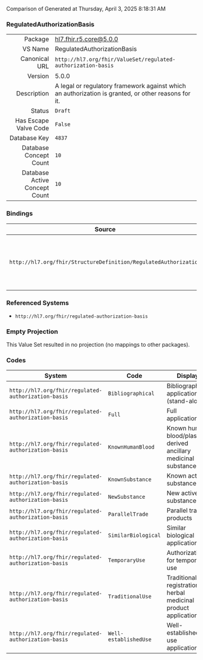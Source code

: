 Comparison of 
Generated at Thursday, April 3, 2025 8:18:31 AM

### RegulatedAuthorizationBasis

|      |     |
| ---: | --- |
| Package | hl7.fhir.r5.core@5.0.0 |
| VS Name | RegulatedAuthorizationBasis |
| Canonical URL | `http://hl7.org/fhir/ValueSet/regulated-authorization-basis` |
| Version | 5.0.0 |
| Description | A legal or regulatory framework against which an authorization is granted, or other reasons for it. |
| Status | `Draft` |
| Has Escape Valve Code | `False` |
| Database Key | `4837` |
| Database Concept Count | `10` |
| Database Active Concept Count | `10` |
### Bindings

| Source | Element | Binding | Strength | Element Short |
| ------ | ------- | ------- | -------- | ------------- |
| `http://hl7.org/fhir/StructureDefinition/RegulatedAuthorization` | `RegulatedAuthorization.basis` | `http://hl7.org/fhir/ValueSet/regulated-authorization-basis` | `Example` | The legal/regulatory framework or reasons under which this authorization is granted |

### Referenced Systems

* `http://hl7.org/fhir/regulated-authorization-basis`
### Empty Projection

This Value Set resulted in no projection (no mappings to other packages).

### Codes

| System | Code | Display |
| ------ | ---- | ------- |
| `http://hl7.org/fhir/regulated-authorization-basis` | `Bibliographical` | Bibliographical application (stand-alone) |
| `http://hl7.org/fhir/regulated-authorization-basis` | `Full` | Full application |
| `http://hl7.org/fhir/regulated-authorization-basis` | `KnownHumanBlood` | Known human blood/plasma derived ancillary medicinal substance |
| `http://hl7.org/fhir/regulated-authorization-basis` | `KnownSubstance` | Known active substance |
| `http://hl7.org/fhir/regulated-authorization-basis` | `NewSubstance` | New active substance |
| `http://hl7.org/fhir/regulated-authorization-basis` | `ParallelTrade` | Parallel traded products |
| `http://hl7.org/fhir/regulated-authorization-basis` | `SimilarBiological` | Similar biological application |
| `http://hl7.org/fhir/regulated-authorization-basis` | `TemporaryUse` | Authorizations for temporary use |
| `http://hl7.org/fhir/regulated-authorization-basis` | `TraditionalUse` | Traditional use registration for herbal medicinal product application |
| `http://hl7.org/fhir/regulated-authorization-basis` | `Well-establishedUse` | Well-established use application |
